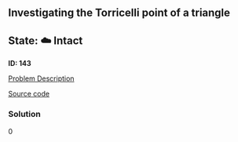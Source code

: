 ## Investigating the Torricelli point of a triangle

## State: :cloud: **Intact**

**ID: 143**

[Problem Description](https://projecteuler.net/problem=143)

[Source code](main.cpp)

### Solution
0